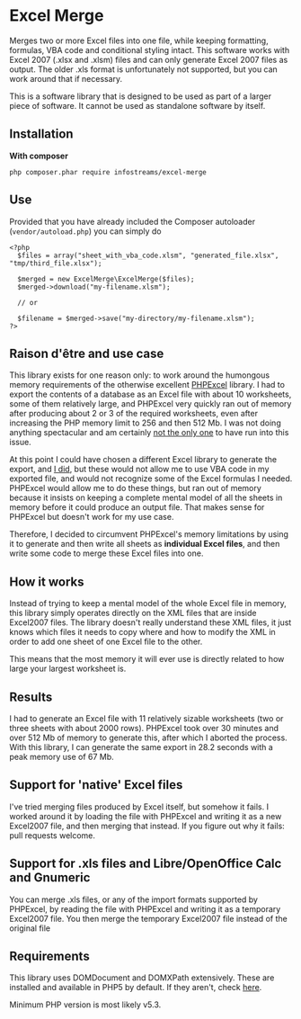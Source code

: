 Excel Merge
===========

Merges two or more Excel files into one file, while keeping formatting, formulas, VBA code and 
conditional styling intact. This software works with Excel 2007 (.xlsx and .xlsm) files and can 
only generate Excel 2007 files as output. The older .xls format is unfortunately not supported, 
but you can work around that if necessary. 

This is a software library that is designed to be used as part of a larger piece of software. It 
cannot be used as standalone software by itself.

Installation
------------

**With composer**

    php composer.phar require infostreams/excel-merge

Use
---

Provided that you have already included the Composer autoloader (```vendor/autoload.php```) you can 
simply do 

    <?php
      $files = array("sheet_with_vba_code.xlsm", "generated_file.xlsx", "tmp/third_file.xlsx");
      
      $merged = new ExcelMerge\ExcelMerge($files);            
      $merged->download("my-filename.xlsm");
      
      // or
      
      $filename = $merged->save("my-directory/my-filename.xlsm");
    ?>


Raison d'être and use case
--------------------------
This library exists for one reason only: to work around the humongous memory requirements of the
otherwise excellent [PHPExcel](https://github.com/PHPOffice/PHPExcel) library. I had to export
the contents of a database as an Excel file with about 10 worksheets, some of them relatively 
large, and PHPExcel very quickly ran out of memory after producing about 2 or 3 of the required 
worksheets, even after increasing the PHP memory limit to 256 and then 512 Mb. I was not doing 
anything spectacular and am certainly 
[not the only one](http://stackoverflow.com/questions/4817651/phpexcel-runs-out-of-256-512-and-also-1024mb-of-ram) 
to have run into this issue.

At this point I could have chosen a different Excel library to generate the export, and 
[I did](https://github.com/MAXakaWIZARD/xls-writer), but these would not allow me to use VBA code
in my exported file, and would not recognize some of the Excel formulas I needed. PHPExcel would
allow me to do these things, but ran out of memory because it insists on keeping a complete mental
model of all the sheets in memory before it could produce an output file. That makes sense for 
PHPExcel but doesn't work for my use case.

Therefore, I decided to circumvent PHPExcel's memory limitations by using it to generate and then 
write all sheets as **individual Excel files**, and then write some code to merge these Excel
files into one.

How it works
------------
Instead of trying to keep a mental model of the whole Excel file in memory, this library simply 
operates directly on the XML files that are inside Excel2007 files. The library doesn't 
really understand these XML files, it just knows which files it needs to copy where and how to
modify the XML in order to add one sheet of one Excel file to the other. 

This means that the most memory it will ever use is directly related to how large your largest
worksheet is. 

Results
-------
I had to generate an Excel file with 11 relatively sizable worksheets (two or three sheets with 
about 2000 rows). PHPExcel took over 30 minutes and over 512 Mb of memory to generate this, after 
which I aborted the process. With this library, I can generate the same export in 28.2 seconds with 
a peak memory use of 67 Mb.

Support for 'native' Excel files
--------------------------------
I've tried merging files produced by Excel itself, but somehow it fails. I worked around it by
loading the file with PHPExcel and writing it as a new Excel2007 file, and then merging that 
instead. If you figure out why it fails: pull requests welcome.

Support for .xls files and Libre/OpenOffice Calc and Gnumeric
-------------------------------------------------------------
You can merge .xls files, or any of the import formats supported by PHPExcel, by reading the 
file with PHPExcel and writing it as a temporary Excel2007 file. You then merge the temporary 
Excel2007 file instead of the original file

Requirements
------------
This library uses DOMDocument and DOMXPath extensively. These are installed and available in PHP5 by 
default. If they aren't, check [here](http://php.net/manual/en/dom.setup.php).

Minimum PHP version is most likely v5.3.